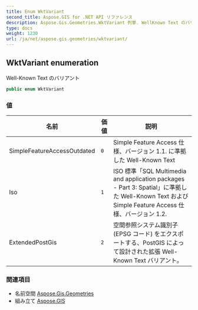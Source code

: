 ```yaml
---
title: Enum WktVariant
second_title: Aspose.GIS for .NET API リファレンス
description: Aspose.Gis.Geometries.WktVariant 列挙. WellKnown Text のバリアント
type: docs
weight: 1230
url: /ja/net/aspose.gis.geometries/wktvariant/
---
```

## WktVariant enumeration

Well-Known Text のバリアント

```csharp
public enum WktVariant
```

### 値

| 名前 | 価値 | 説明 |
| --- | --- | --- |
| SimpleFeatureAccessOutdated | `0` | Simple Feature Access 仕様、バージョン 1.1. に準拠した Well-Known Text |
| Iso | `1` | ISO 標準「SQL Multimedia and application packages - Part 3: Spatial」に準拠した Well-Known Text および Simple Feature Access 仕様、バージョン 1.2. |
| ExtendedPostGis | `2` | 空間参照システム識別子 (EPSG コード) をエクスポートする、PostGIS によって設計された拡張 Well-Known Text バリアント。 |

### 関連項目

* 名前空間 [Aspose.Gis.Geometries](../../aspose.gis.geometries/)
* 組み立て [Aspose.GIS](../../)


